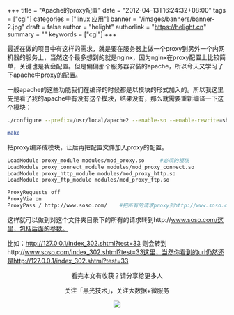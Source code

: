 +++
title = "Apache的proxy配置"
date = "2012-04-13T16:24:32+08:00"
tags = ["cgi"]
categories = ["linux 应用"]
banner = "/images/banners/banner-2.jpg"
draft = false
author = "helight"
authorlink = "https://helight.cn"
summary = ""
keywords = ["cgi"]
+++

最近在做的项目中有这样的需求，就是要在服务器上做一个proxy到另外一个内网机器的服务上，当然这个最多想到的就是nginx，因为nginx在proxy配置上比较简单，关键也是我会配置。但是偏偏那个服务器安装的apache，所以今天又学习了下apache中proxy的配置。

一般apache的这些功能我们在编译的时候都是以模块的形式加入的。所以我这里先是看了我的apache中有没有这个模块，结果没有，那么就需要重新编译一下这个模块：
<!--more-->
```sh
./configure --prefix=/usr/local/apache2 --enable-so --enable-rewrite=shared --enable-proxy=shared

make
```
把proxy编译成模块，让后再把配置文件加入proxy的配置。
```sh
LoadModule proxy_module modules/mod_proxy.so     #必须的模块
LoadModule proxy_connect_module modules/mod_proxy_connect.so
LoadModule proxy_http_module modules/mod_proxy_http.so
LoadModule proxy_ftp_module modules/mod_proxy_ftp.so

ProxyRequests off
ProxyVia on
ProxyPass / http://www.soso.com/    #把所有的请求proxy到http://www.soso.com/下面。
```
这样就可以做到对这个文件夹目录下的所有的请求转到http://www.soso.com/这里，包括后面的参数。

比如：http://127.0.0.1/index_302.shtml?test=33 则会转到http://www.soso.com/index_302.shtml?test=33这里，当然你看到的url仍然还是http://127.0.0.1/index_302.shtml?test=33

<center>
看完本文有收获？请分享给更多人<br>

关注「黑光技术」，关注大数据+微服务<br>

![](/images/qrcode_helight_tech.jpg)
</center>
